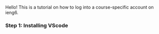 Hello! This is a tutorial on how to log into a course-specific account on ieng6.

### Step 1: Installing VScode
